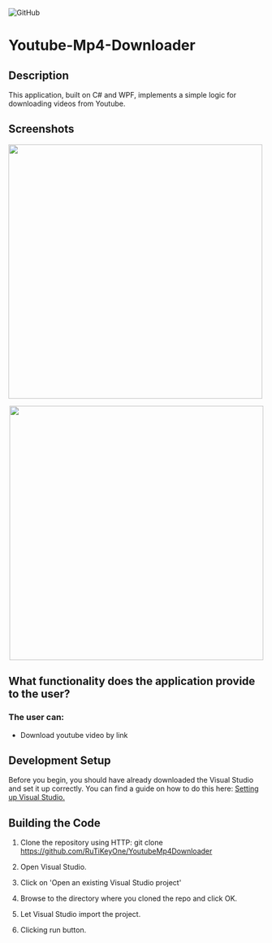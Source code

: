 ![GitHub](https://img.shields.io/github/license/IgorVolochay/Face-recognition?style=flat-square&color=blue) &nbsp;
# Youtube-Mp4-Downloader

## Description
This application, built on C# and WPF, implements a simple logic for downloading videos from Youtube.

## Screenshots

<p align="start">
  <img src="https://github.com/RuTiKeyOne/YoutubeMp4Downloader/blob/master/doc/Screenshots/1.PNG" width="500"/>
</p>

<p align="center">
  <img src="https://github.com/RuTiKeyOne/YoutubeMp4Downloader/blob/master/doc/Screenshots/2.PNG" width="500"/>
</p>
 

## What functionality does the application provide to the user?

### The user can:
* Download youtube video by link

## Development Setup

Before you begin, you should have already downloaded the Visual Studio and set it up correctly. You can find a guide on how to do this here: [Setting up Visual Studio.](https://docs.microsoft.com/en-us/visualstudio/install/install-visual-studio?view=vs-2022)

## Building the Code

1. Clone the repository using HTTP: git clone https://github.com/RuTiKeyOne/YoutubeMp4Downloader

2. Open Visual Studio.

3. Click on 'Open an existing Visual Studio project'

4. Browse to the directory where you cloned the repo and click OK.

5. Let Visual Studio import the project.

6. Clicking run button.
